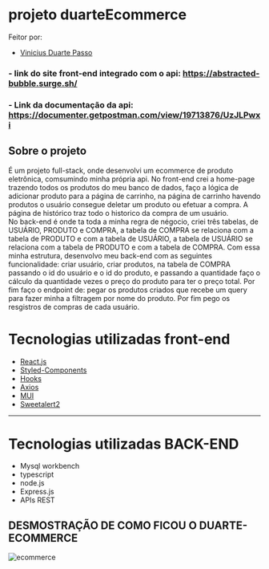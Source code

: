 # projeto duarteEcommerce

Feitor por: 
- [Vinicius Duarte Passo](https://github.com/ViniciusDuarte17)

### -  link do site front-end integrado com o api: https://abstracted-bubble.surge.sh/
### - Link da documentação da api:  https://documenter.getpostman.com/view/19713876/UzJLPwxi

## Sobre o projeto
É um projeto full-stack, onde desenvolvi um ecommerce de produto eletrônica, comsumindo minha própria api. No front-end crei a home-page trazendo todos os produtos do meu banco de dados, faço a lógica de adicionar produto para a página de carrinho, na página de carrinho havendo produtos o usuário consegue deletar  um produto ou efetuar a compra. A página de histórico traz todo o historico da compra de um usuário.
<br/>
No back-end é onde ta toda a minha regra de négocio, criei três tabelas, de USUÁRIO, PRODUTO e COMPRA, a tabela de COMPRA se relaciona com a tabela de PRODUTO e com a tabela de USUÁRIO, a tabela de USUÁRIO se relaciona com a tabela de PRODUTO e com a tabela de COMPRA. Com essa minha estrutura, desenvolvo meu back-end com as seguintes funcionalidade: criar usuário, criar produtos, na tabela de COMPRA passando o id do usuário e o id do produto, e passando a quantidade faço o cálculo da quantidade vezes o preço do produto para ter o preço total. Por fim faço o endpoint de: pegar os produtos criados que recebe um query para fazer minha a filtragem por nome do produto. Por fim pego os resgistros de compras de cada usuário.
<br/>


# Tecnologias utilizadas front-end
- [React.js](https://pt-br.reactjs.org/docs/getting-started.html)
- [Styled-Components](https://styled-components.com/docs)
- [Hooks](https://pt-br.reactjs.org/docs/hooks-intro.html)
- [Axios](https://axios-http.com/ptbr/docs/intro)
- [MUI](https://mui.com/pt/)
- [Sweetalert2](https://sweetalert2.github.io)

<hr/>

# Tecnologias utilizadas BACK-END
 - Mysql workbench  
 - typescript
 - node.js
 - Express.js
 - APIs REST


## DESMOSTRAÇÃO DE COMO FICOU O DUARTE-ECOMMERCE
![ecommerce](https://user-images.githubusercontent.com/92999708/179429890-e93506e4-b44d-41ef-aa3c-740c0c06da94.gif)
